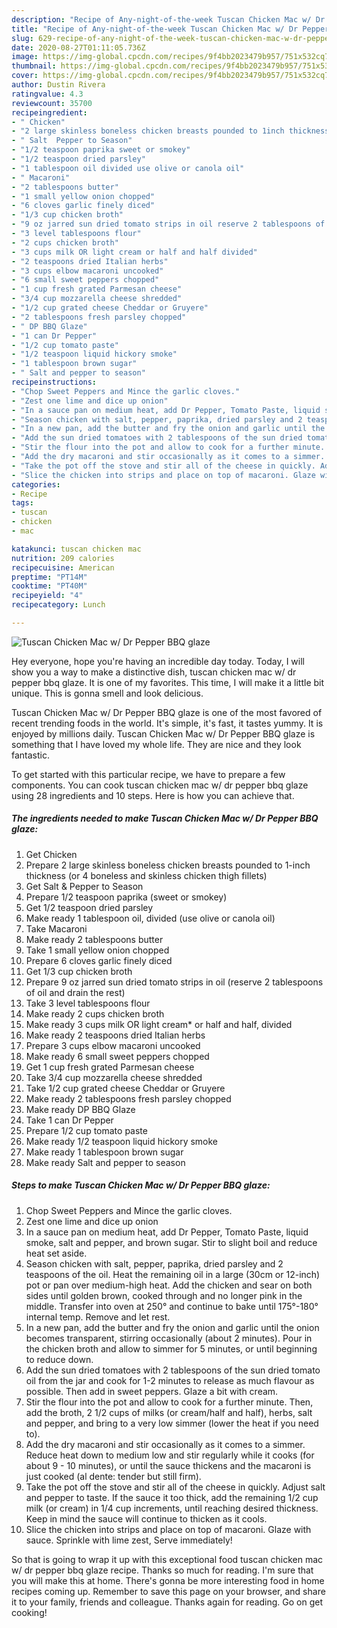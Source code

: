 ```yaml
---
description: "Recipe of Any-night-of-the-week Tuscan Chicken Mac w/ Dr Pepper BBQ glaze"
title: "Recipe of Any-night-of-the-week Tuscan Chicken Mac w/ Dr Pepper BBQ glaze"
slug: 629-recipe-of-any-night-of-the-week-tuscan-chicken-mac-w-dr-pepper-bbq-glaze
date: 2020-08-27T01:11:05.736Z
image: https://img-global.cpcdn.com/recipes/9f4bb2023479b957/751x532cq70/tuscan-chicken-mac-w-dr-pepper-bbq-glaze-recipe-main-photo.jpg
thumbnail: https://img-global.cpcdn.com/recipes/9f4bb2023479b957/751x532cq70/tuscan-chicken-mac-w-dr-pepper-bbq-glaze-recipe-main-photo.jpg
cover: https://img-global.cpcdn.com/recipes/9f4bb2023479b957/751x532cq70/tuscan-chicken-mac-w-dr-pepper-bbq-glaze-recipe-main-photo.jpg
author: Dustin Rivera
ratingvalue: 4.3
reviewcount: 35700
recipeingredient:
- " Chicken"
- "2 large skinless boneless chicken breasts pounded to 1inch thickness or 4 boneless and skinless chicken thigh fillets"
- " Salt  Pepper to Season"
- "1/2 teaspoon paprika sweet or smokey"
- "1/2 teaspoon dried parsley"
- "1 tablespoon oil divided use olive or canola oil"
- " Macaroni"
- "2 tablespoons butter"
- "1 small yellow onion chopped"
- "6 cloves garlic finely diced"
- "1/3 cup chicken broth"
- "9 oz jarred sun dried tomato strips in oil reserve 2 tablespoons of oil and drain the rest"
- "3 level tablespoons flour"
- "2 cups chicken broth"
- "3 cups milk OR light cream or half and half divided"
- "2 teaspoons dried Italian herbs"
- "3 cups elbow macaroni uncooked"
- "6 small sweet peppers chopped"
- "1 cup fresh grated Parmesan cheese"
- "3/4 cup mozzarella cheese shredded"
- "1/2 cup grated cheese Cheddar or Gruyere"
- "2 tablespoons fresh parsley chopped"
- " DP BBQ Glaze"
- "1 can Dr Pepper"
- "1/2 cup tomato paste"
- "1/2 teaspoon liquid hickory smoke"
- "1 tablespoon brown sugar"
- " Salt and pepper to season"
recipeinstructions:
- "Chop Sweet Peppers and Mince the garlic cloves."
- "Zest one lime and dice up onion"
- "In a sauce pan on medium heat, add Dr Pepper, Tomato Paste, liquid smoke, salt and pepper, and brown sugar. Stir to slight boil and reduce heat set aside."
- "Season chicken with salt, pepper, paprika, dried parsley and 2 teaspoons of the oil. Heat the remaining oil in a large (30cm or 12-inch) pot or pan over medium-high heat. Add the chicken and sear on both sides until golden brown, cooked through and no longer pink in the middle. Transfer into oven at 250° and continue to bake until 175°-180° internal temp. Remove and let rest."
- "In a new pan, add the butter and fry the onion and garlic until the onion becomes transparent, stirring occasionally (about 2 minutes). Pour in the chicken broth and allow to simmer for 5 minutes, or until beginning to reduce down."
- "Add the sun dried tomatoes with 2 tablespoons of the sun dried tomato oil from the jar and cook for 1-2 minutes to release as much flavour as possible. Then add in sweet peppers. Glaze a bit with cream."
- "Stir the flour into the pot and allow to cook for a further minute. Then, add the broth, 2 1/2 cups of milks (or cream/half and half), herbs, salt and pepper, and bring to a very low simmer (lower the heat if you need to)."
- "Add the dry macaroni and stir occasionally as it comes to a simmer. Reduce heat down to medium low and stir regularly while it cooks (for about 9 - 10 minutes), or until the sauce thickens and the macaroni is just cooked (al dente: tender but still firm)."
- "Take the pot off the stove and stir all of the cheese in quickly. Adjust salt and pepper to taste. If the sauce it too thick, add the remaining 1/2 cup milk (or cream) in 1/4 cup increments, until reaching desired thickness. Keep in mind the sauce will continue to thicken as it cools."
- "Slice the chicken into strips and place on top of macaroni. Glaze with sauce. Sprinkle with lime zest, Serve immediately!"
categories:
- Recipe
tags:
- tuscan
- chicken
- mac

katakunci: tuscan chicken mac 
nutrition: 209 calories
recipecuisine: American
preptime: "PT14M"
cooktime: "PT40M"
recipeyield: "4"
recipecategory: Lunch

---
```



![Tuscan Chicken Mac w/ Dr Pepper BBQ glaze](https://img-global.cpcdn.com/recipes/9f4bb2023479b957/751x532cq70/tuscan-chicken-mac-w-dr-pepper-bbq-glaze-recipe-main-photo.jpg)

Hey everyone, hope you're having an incredible day today. Today, I will show you a way to make a distinctive dish, tuscan chicken mac w/ dr pepper bbq glaze. It is one of my favorites. This time, I will make it a little bit unique. This is gonna smell and look delicious.



Tuscan Chicken Mac w/ Dr Pepper BBQ glaze is one of the most favored of recent trending foods in the world. It's simple, it's fast, it tastes yummy. It is enjoyed by millions daily. Tuscan Chicken Mac w/ Dr Pepper BBQ glaze is something that I have loved my whole life. They are nice and they look fantastic.


To get started with this particular recipe, we have to prepare a few components. You can cook tuscan chicken mac w/ dr pepper bbq glaze using 28 ingredients and 10 steps. Here is how you can achieve that.

<!--inarticleads1-->

##### The ingredients needed to make Tuscan Chicken Mac w/ Dr Pepper BBQ glaze:

1. Get  Chicken
1. Prepare 2 large skinless boneless chicken breasts pounded to 1-inch thickness (or 4 boneless and skinless chicken thigh fillets)
1. Get  Salt &amp; Pepper to Season
1. Prepare 1/2 teaspoon paprika (sweet or smokey)
1. Get 1/2 teaspoon dried parsley
1. Make ready 1 tablespoon oil, divided (use olive or canola oil)
1. Take  Macaroni
1. Make ready 2 tablespoons butter
1. Take 1 small yellow onion chopped
1. Prepare 6 cloves garlic finely diced
1. Get 1/3 cup chicken broth
1. Prepare 9 oz jarred sun dried tomato strips in oil (reserve 2 tablespoons of oil and drain the rest)
1. Take 3 level tablespoons flour
1. Make ready 2 cups chicken broth
1. Make ready 3 cups milk OR light cream* or half and half, divided
1. Make ready 2 teaspoons dried Italian herbs
1. Prepare 3 cups elbow macaroni uncooked
1. Make ready 6 small sweet peppers chopped
1. Get 1 cup fresh grated Parmesan cheese
1. Take 3/4 cup mozzarella cheese shredded
1. Take 1/2 cup grated cheese Cheddar or Gruyere
1. Make ready 2 tablespoons fresh parsley chopped
1. Make ready  DP BBQ Glaze
1. Take 1 can Dr Pepper
1. Prepare 1/2 cup tomato paste
1. Make ready 1/2 teaspoon liquid hickory smoke
1. Make ready 1 tablespoon brown sugar
1. Make ready  Salt and pepper to season




<!--inarticleads2-->

##### Steps to make Tuscan Chicken Mac w/ Dr Pepper BBQ glaze:

1. Chop Sweet Peppers and Mince the garlic cloves.
1. Zest one lime and dice up onion
1. In a sauce pan on medium heat, add Dr Pepper, Tomato Paste, liquid smoke, salt and pepper, and brown sugar. Stir to slight boil and reduce heat set aside.
1. Season chicken with salt, pepper, paprika, dried parsley and 2 teaspoons of the oil. Heat the remaining oil in a large (30cm or 12-inch) pot or pan over medium-high heat. Add the chicken and sear on both sides until golden brown, cooked through and no longer pink in the middle. Transfer into oven at 250° and continue to bake until 175°-180° internal temp. Remove and let rest.
1. In a new pan, add the butter and fry the onion and garlic until the onion becomes transparent, stirring occasionally (about 2 minutes). Pour in the chicken broth and allow to simmer for 5 minutes, or until beginning to reduce down.
1. Add the sun dried tomatoes with 2 tablespoons of the sun dried tomato oil from the jar and cook for 1-2 minutes to release as much flavour as possible. Then add in sweet peppers. Glaze a bit with cream.
1. Stir the flour into the pot and allow to cook for a further minute. Then, add the broth, 2 1/2 cups of milks (or cream/half and half), herbs, salt and pepper, and bring to a very low simmer (lower the heat if you need to).
1. Add the dry macaroni and stir occasionally as it comes to a simmer. Reduce heat down to medium low and stir regularly while it cooks (for about 9 - 10 minutes), or until the sauce thickens and the macaroni is just cooked (al dente: tender but still firm).
1. Take the pot off the stove and stir all of the cheese in quickly. Adjust salt and pepper to taste. If the sauce it too thick, add the remaining 1/2 cup milk (or cream) in 1/4 cup increments, until reaching desired thickness. Keep in mind the sauce will continue to thicken as it cools.
1. Slice the chicken into strips and place on top of macaroni. Glaze with sauce. Sprinkle with lime zest, Serve immediately!




So that is going to wrap it up with this exceptional food tuscan chicken mac w/ dr pepper bbq glaze recipe. Thanks so much for reading. I'm sure that you will make this at home. There's gonna be more interesting food in home recipes coming up. Remember to save this page on your browser, and share it to your family, friends and colleague. Thanks again for reading. Go on get cooking!

